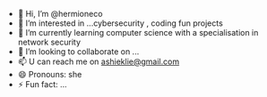 - 👋 Hi, I’m @hermioneco
- 👀 I’m interested in ...cybersecurity , coding fun projects 
- 🌱 I’m currently learning computer science with a specialisation in network security
- 💞️ I’m looking to collaborate on ...
- 📫 U can reach me on ashieklie@gmail.com 
- 😄 Pronouns: she
- ⚡ Fun fact: ...

<!---
hermioneco/hermioneco is a ✨ special ✨ repository because its `README.md` (this file) appears on your GitHub profile.
You can click the Preview link to take a look at your changes.
--->
